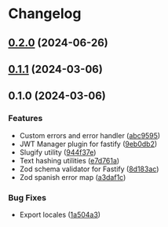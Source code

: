 # Changelog

## [0.2.0](https://github.com/ChrisGV04/fastify-utils/compare/0.1.1...0.2.0) (2024-06-26)

## [0.1.1](https://github.com/ChrisGV04/fastify-utils/compare/0.1.0...0.1.1) (2024-03-06)

## 0.1.0 (2024-03-06)


### Features

* Custom errors and error handler ([abc9595](https://github.com/ChrisGV04/fastify-utils/commit/abc95958c7262bc04a9755cdb558e5a3df1d38f8))
* JWT Manager plugin for fastify ([9eb0db2](https://github.com/ChrisGV04/fastify-utils/commit/9eb0db294296caa306d7ca7e2b8473dfb5ef1972))
* Slugify utility ([944f37e](https://github.com/ChrisGV04/fastify-utils/commit/944f37e3e3be59690d317f164067d23c889ca767))
* Text hashing utilities ([e7d761a](https://github.com/ChrisGV04/fastify-utils/commit/e7d761ab3eb945d163b62bef7d6e83c417c1a98b))
* Zod schema validator for Fastify ([8d183ac](https://github.com/ChrisGV04/fastify-utils/commit/8d183acbac139f78b0c3f0881fcf35f72857c445))
* Zod spanish error map ([a3daf1c](https://github.com/ChrisGV04/fastify-utils/commit/a3daf1c8aa5b0a7735e38d6388f460fd5a1e04f0))


### Bug Fixes

* Export locales ([1a504a3](https://github.com/ChrisGV04/fastify-utils/commit/1a504a3619232a8765b6ece7b4199aedf49e4c0e))
